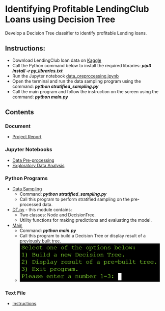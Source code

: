 # Identifying Profitable LendingClub Loans using Decision Tree

Develop a Decision Tree classifier to identify profitable Lending loans.

## Instructions:

 - Download LendingClub loan data on [Kaggle](https://www.kaggle.com/wordsforthewise/lending-club)
 - Call the Python command below to install the required libraries: ___pip3 install -r py_libraries.txt___
 - Run the Jupyter notebook [data_preprocessing.ipynb](data_preprocessing.ipynb)
 - Open the terminal and run the data sampling program using the command: ___python stratified_sampling.py___
 - Call the main program and follow the instruction on the screen using the command: ___python main.py___

## Contents

### Document

 - [Project Report](Phan_Project_Report_csce_5318.pdf)

### Jupyter Notebooks

 - [Data Pre-processing](data_preprocessing.ipynb)
 - [Exploratory Data Analysis](exploratory_data_analysis.ipynb)

### Python Programs

 - [Data Sampling](stratified_sampling.py)
   - Command: ___python stratified_sampling.py___
   - Call this program to perform stratified sampling on the pre-processed data.
 - [DT.py](DT.py) - this module contains:
   - Two classes: Node and DecisionTree.
   - Utility functions for making predictions and evaluating the model.
 - [Main](main.py)
   - Command: ___python main.py___
   - Call this program to build a Decision Tree or display result of a previously built tree.
   - ![Screen Shot of Main](https://github.com/nphan20181/csce5380_project/blob/main/images/main.PNG)
 

### Text File

 - [Instructions](instructions.txt)
 
